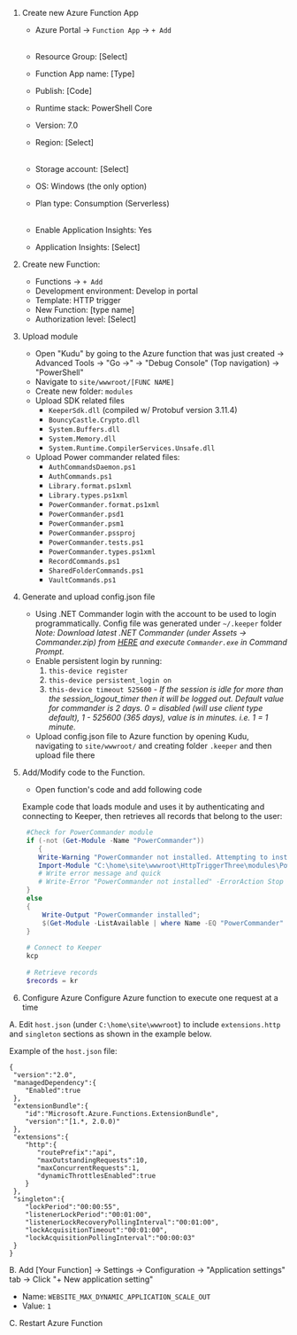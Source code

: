 
1. Create new Azure Function App

    - Azure Portal -> `Function App` -> `+ Add`<br /></br>
  
    - Resource Group: [Select]
    - Function App name: [Type]
    - Publish: [Code]
    - Runtime stack: PowerShell Core
    - Version: 7.0
    - Region: [Select]<br /></br>
  
    - Storage account: [Select]
    - OS: Windows (the only option)
    - Plan type: Consumption (Serverless)<br /></br>
    
    - Enable Application Insights: Yes
    - Application Insights: [Select]
   
2. Create new Function:
    - Functions -> `+ Add`
    - Development environment: Develop in portal
    - Template: HTTP trigger
    - New Function: [type name]
    - Authorization level: [Select]
   
3. Upload module

    - Open "Kudu" by going to the Azure function that was just created -> Advanced Tools -> "Go ->" -> "Debug Console" (Top navigation) -> "PowerShell"
    - Navigate to `site/wwwroot/[FUNC NAME]`
    - Create new folder: `modules`
    - Upload SDK related files
        - `KeeperSdk.dll` (compiled w/ Protobuf version 3.11.4)
        - `BouncyCastle.Crypto.dll`
        - `System.Buffers.dll`
        - `System.Memory.dll`
        - `System.Runtime.CompilerServices.Unsafe.dll`
    - Upload Power commander related files:
        - `AuthCommandsDaemon.ps1`
        - `AuthCommands.ps1`
        - `Library.format.ps1xml`
        - `Library.types.ps1xml`
        - `PowerCommander.format.ps1xml`
        - `PowerCommander.psd1`
        - `PowerCommander.psm1`
        - `PowerCommander.pssproj`
        - `PowerCommander.tests.ps1`
        - `PowerCommander.types.ps1xml`
        - `RecordCommands.ps1`
        - `SharedFolderCommands.ps1`
        - `VaultCommands.ps1`
   
4. Generate and upload config.json file
      - Using .NET Commander login with the account to be used to login programmatically. Config file was generated under `~/.keeper` folder<br />
        _Note: Download latest .NET Commander (under Assets -> Commander.zip) from [HERE](https://github.com/Keeper-Security/keeper-sdk-dotnet/releases) and execute `Commander.exe` in Command Prompt._
      - Enable persistent login by running:
        1. `this-device register`
        2. `this-device persistent_login on`
        3. `this-device timeout 525600` - _If the session is idle for more than the session_logout_timer then it will be logged out.  Default value for commander is 2 days. 0 = disabled (will use client type default), 1 - 525600 (365 days), value is in minutes. i.e. 1 = 1 minute._
      - Upload config.json file to Azure function by opening Kudu, navigating to `site/wwwroot/` and creating folder `.keeper` and then upload file there
   
5. Add/Modify code to the Function.
    - Open function's code and add following code

    Example code that loads module and uses it by authenticating and connecting to Keeper, then retrieves all records that belong to the user:
    
   ```powershell
    #Check for PowerCommander module
    if (-not (Get-Module -Name "PowerCommander"))
       {
       Write-Warning "PowerCommander not installed. Attempting to install..."
       Import-Module "C:\home\site\wwwroot\HttpTriggerThree\modules\PowerCommander.psd1" -Force
       # Write error message and quick
       # Write-Error "PowerCommander not installed" -ErrorAction Stop
    }
    else
    {
        Write-Output "PowerCommander installed";
        $(Get-Module -ListAvailable | where Name -EQ "PowerCommander" | Select-Object Name, Path);
    }
    
    # Connect to Keeper
    kcp
    
    # Retrieve records
    $records = kr
    ```
  
  6. Configure Azure
  Configure Azure function to execute one request at a time  
  
  A. Edit `host.json` (under `C:\home\site\wwwroot`) to include `extensions.http` and `singleton` sections as shown in the example below.
  
  Example of the `host.json` file:
  
  ```
  {
   "version":"2.0",
   "managedDependency":{
      "Enabled":true
   },
   "extensionBundle":{
      "id":"Microsoft.Azure.Functions.ExtensionBundle",
      "version":"[1.*, 2.0.0)"
   },
   "extensions":{
      "http":{
         "routePrefix":"api",
         "maxOutstandingRequests":10,
         "maxConcurrentRequests":1,
         "dynamicThrottlesEnabled":true
      }
   },
   "singleton":{
      "lockPeriod":"00:00:55",
      "listenerLockPeriod":"00:01:00",
      "listenerLockRecoveryPollingInterval":"00:01:00",
      "lockAcquisitionTimeout":"00:01:00",
      "lockAcquisitionPollingInterval":"00:00:03"
   }
}
```

B. Add [Your Function] -> Settings -> Configuration -> "Application settings" tab -> Click "+ New application setting"
    
- Name: `WEBSITE_MAX_DYNAMIC_APPLICATION_SCALE_OUT`
- Value: `1`

C. Restart Azure Function
